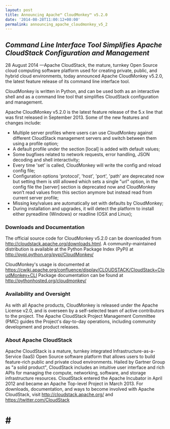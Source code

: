 ```yaml
---
layout: post
title: Announcing Apache™ CloudMonkey™ v5.2.0
date: '2014-08-28T11:00:12+00:00'
permalink: announcing_apache_cloudmonkey_v5_2
---
```

<em><h2>Command Line Interface Tool Simplifies Apache CloudStack Configuration and Management</h2></em>

<p>28 August 2014 —Apache CloudStack, the mature, turnkey Open Source cloud computing software platform used for creating private, public, and hybrid cloud environments, today announced Apache
CloudMonkey v5.2.0, the latest feature release of its command line interface tool.</p>

<p>CloudMonkey is written in Python, and can be used both as an interactive shell and as a command line tool that simplifies CloudStack configuration and management.</p>

<p>Apache CloudMonkey v5.2.0 is the latest feature release of the 5.x line that was first released in September 2013. Some of the new features and changes include:</p>
<ul>
<li>Multiple server profiles where users can use CloudMonkey against different CloudStack management servers and switch between them using a profile option;</li>
<li>A default profile under the section [local] is added with default values;</li>
<li>Some bugfixes related to network requests, error handling, JSON decoding and shell interactivity;</li>
<li>Every time 'set' is called, CloudMonkey will write the config and reload config file;</li>
<li>Configuration options 'protocol', 'host', 'port', 'path' are deprecated now but setting them is still allowed which sets a single "url" option, in the config file the [server] section is deprecated now and CloudMonkey won’t read values from this section anymore but instead read from current server profile;</li>
<li>Missing key/values are automatically set with defaults by CloudMonkey;</li>
<li>During installation and upgrades, it will detect the platform to install either pyreadline (Windows) or readline (OSX and Linux);</li>
</ul>

<p><h3  id="downloadsanddocumentation">Downloads and Documentation</h3></p>
<p>The official source code for CloudMonkey v5.2.0 can be downloaded from <a href="http://cloudstack.apache.org/downloads.html">http://cloudstack.apache.org/downloads.html</a>. A community-maintained distribution is available at the Python Package Index (PyPi) at <a href="http://pypi.python.org/pypi/CloudMonkey/">http://pypi.python.org/pypi/CloudMonkey/</a></p>

<p>CloudMonkey's usage is documented at <a href="https://cwiki.apache.org/confluence/display/CLOUDSTACK/CloudStack+CloudMonkey+CLI">https://cwiki.apache.org/confluence/display/CLOUDSTACK/CloudStack+CloudMonkey+CLI</a>
Package documentation can be found at <a href="http://pythonhosted.org/cloudmonkey/">http://pythonhosted.org/cloudmonkey/</a></p>

<p><h3 id="availabilityandoversight">Availability and Oversight</h3></p>
<p>As with all Apache products, CloudMonkey is released under the Apache License v2.0, and is overseen by a self-selected team of active contributors to the project.  The Apache CloudStack Project Management Committee (PMC) guides the Project's day-to-day operations, including community development and product releases.</p>

<p><h3  id="aboutapachecloudstack">About Apache CloudStack</h3></p>
<p>Apache CloudStack is a mature, turnkey integrated Infrastructure-as-a-Service (IaaS) Open Source software platform that allows users to build feature-rich public and private cloud environments. Hailed by Gartner Group as "a solid product", CloudStack includes an intuitive user interface and rich APIs for managing the compute, networking, software, and storage infrastructure resources. CloudStack entered the Apache Incubator in April 2012 and became an Apache Top-level Project in March 2013. For downloads, documentation, and ways to become involved with Apache CloudStack, visit <a href="http://cloudstack.apache.org/">http://cloudstack.apache.org/</a> and <a href="https://twitter.com/CloudStack">https://twitter.com/CloudStack</a></p>

# # #
